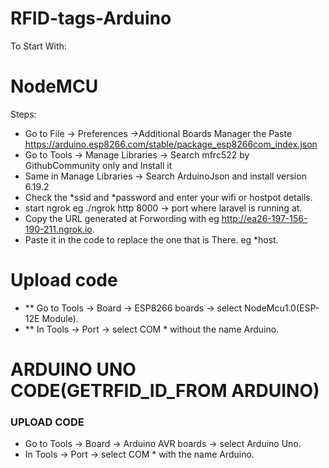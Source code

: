 # RFID-tags-Arduino
To Start With:
# NodeMCU
 Steps:
 - Go to File -> Preferences ->Additional Boards Manager the Paste
        https://arduino.esp8266.com/stable/package_esp8266com_index.json
 - Go to Tools -> Manage Libraries -> Search mfrc522 by GithubCommunity only and Install it
 - Same in Manage Libraries -> Search ArduinoJson and install version 6.19.2
 - Check the *ssid and *password and enter your wifi or hostpot details.
 - start ngrok eg ./ngrok http 8000 -> port where laravel is running at.
 - Copy the URL generated at Forwording with eg http://ea26-197-156-190-211.ngrok.io.
 - Paste it in the code to replace the one that is There. eg *host.
 # Upload code
   - ** Go to Tools -> Board -> ESP8266 boards -> select NodeMcu1.0(ESP-12E Module).
   - ** In Tools -> Port -> select COM * without the name Arduino.
   
 # ARDUINO UNO CODE(GETRFID_ID_FROM ARDUINO)
  ### UPLOAD CODE
   -  Go to Tools -> Board -> Arduino AVR boards -> select Arduino Uno.
   -  In Tools -> Port -> select COM * with the name Arduino.
 
